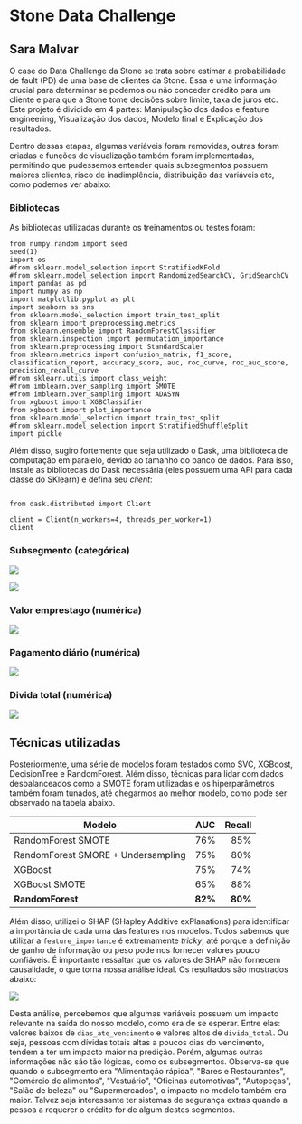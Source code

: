 # Stone Data Challenge
## Sara Malvar

O case do Data Challenge da Stone se trata sobre estimar a probabilidade de fault (PD) de uma base de clientes da Stone. Essa é uma informação crucial para determinar se podemos ou não conceder crédito para um cliente e para que a Stone tome decisões sobre limite, taxa de juros etc. Este projeto é dividido em 4 partes: Manipulação dos dados e feature engineering, Visualização dos dados, Modelo final e Explicação dos resultados. 

Dentro dessas etapas, algumas variáveis foram removidas, outras foram criadas e funções de visualização também foram implementadas, permitindo que pudessemos entender quais subsegmentos possuem maiores clientes, risco de inadimplência, distribuição das variáveis etc, como podemos ver abaixo:

### Bibliotecas

As bibliotecas utilizadas durante os treinamentos ou testes foram:
```
from numpy.random import seed
seed(1)
import os
#from sklearn.model_selection import StratifiedKFold
#from sklearn.model_selection import RandomizedSearchCV, GridSearchCV
import pandas as pd
import numpy as np
import matplotlib.pyplot as plt
import seaborn as sns
from sklearn.model_selection import train_test_split
from sklearn import preprocessing,metrics
from sklearn.ensemble import RandomForestClassifier
from sklearn.inspection import permutation_importance
from sklearn.preprocessing import StandardScaler
from sklearn.metrics import confusion_matrix, f1_score, classification_report, accuracy_score, auc, roc_curve, roc_auc_score, precision_recall_curve
#from sklearn.utils import class_weight
#from imblearn.over_sampling import SMOTE
#from imblearn.over_sampling import ADASYN
from xgboost import XGBClassifier
from xgboost import plot_importance
from sklearn.model_selection import train_test_split
#from sklearn.model_selection import StratifiedShuffleSplit
import pickle
```

Além disso, sugiro fortemente que seja utilizado o Dask, uma biblioteca de computação em paralelo, devido ao tamanho do banco de dados. Para isso, instale as bibliotecas do Dask necessária (eles possuem uma API para cada classe do SKlearn) e defina seu *client*:

```

from dask.distributed import Client

client = Client(n_workers=4, threads_per_worker=1)
client

```


### Subsegmento (categórica)

![](figs/output1.png)

![](figs/output2.png)


### Valor emprestago (numérica)

![](figs/output3.png)

### Pagamento diário (numérica)

![](figs/output4.png)

### Divida total (numérica)
![](figs/output5.png)

## Técnicas utilizadas
Posteriormente, uma série de modelos foram testados como SVC, XGBoost, DecisionTree e RandomForest. Além disso, técnicas para lidar com dados desbalanceados como a SMOTE foram utilizadas e os hiperparâmetros também foram tunados, até chegarmos ao melhor modelo, como pode ser observado na tabela abaixo.



| Modelo       | AUC           | Recall  |
| ------------- |:-------------:| -----:|
| RandomForest SMOTE      | 76% | 85% |
| RandomForest SMORE + Undersampling      | 75%      |   80% |
| XGBoost |  75% | 74% |
| XGBoost SMOTE | 65% | 88%|
| **RandomForest** | **82%** |**80%**|

Além disso, utilizei o SHAP (SHapley Additive exPlanations) para identificar a importância de cada uma das features nos modelos. Todos sabemos que utilizar a `feature_importance` é extremamente *tricky*, até porque a definição de ganho de informação ou peso pode nos fornecer valores pouco confiáveis. É importante ressaltar que os valores de SHAP não fornecem causalidade, o que torna nossa análise ideal. Os resultados são mostrados abaixo:

![](figs/shap.png)

Desta análise, percebemos que algumas variáveis possuem um impacto relevante na saída do nosso modelo, como era de se esperar. Entre elas: valores baixos de `dias_ate_vencimento` e valores altos de `divida_total`. Ou seja, pessoas com dívidas totais altas a poucos dias do vencimento, tendem a ter um impacto maior na predição. Porém, algumas outras informações não são tão lógicas, como os subsegmentos. Observa-se que quando o subsegmento era "Alimentação rápida", "Bares e Restaurantes", "Comércio de alimentos", "Vestuário", "Oficinas automotivas", "Autopeças", "Salão de beleza" ou "Supermercados", o impacto no modelo também era maior. Talvez seja interessante ter sistemas de segurança extras quando a pessoa a requerer o crédito for de algum destes segmentos. 
